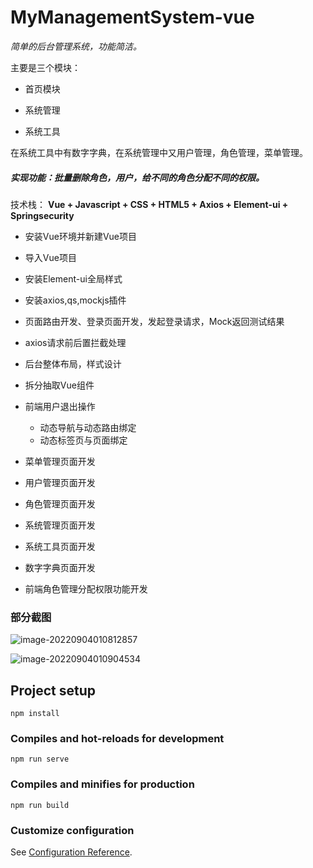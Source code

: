 # MyManagementSystem-vue

*简单的后台管理系统，功能简洁。*

主要是三个模块：

- 首页模块

- 系统管理

- 系统工具

在系统工具中有数字字典，在系统管理中又用户管理，角色管理，菜单管理。

##### 实现功能：批量删除角色，用户，给不同的角色分配不同的权限。

技术栈： **Vue + Javascript + CSS + HTML5 + Axios + Element-ui + Springsecurity**

- 安装Vue环境并新建Vue项目
- 导入Vue项目
- 安装Element-ui全局样式
- 安装axios,qs,mockjs插件
- 页面路由开发、登录页面开发，发起登录请求，Mock返回测试结果
- axios请求前后置拦截处理
- 后台整体布局，样式设计
- 拆分抽取Vue组件
- 前端用户退出操作
  - 动态导航与动态路由绑定
  - 动态标签页与页面绑定

- 菜单管理页面开发
- 用户管理页面开发
- 角色管理页面开发
- 系统管理页面开发
- 系统工具页面开发
- 数字字典页面开发
- 前端角色管理分配权限功能开发

### 部分截图

![image-20220904010812857](C:\Users\Administrator\AppData\Roaming\Typora\typora-user-images\image-20220904010812857.png)



![image-20220904010904534](C:\Users\Administrator\AppData\Roaming\Typora\typora-user-images\image-20220904010904534.png)

## Project setup

```
npm install
```

### Compiles and hot-reloads for development
```
npm run serve
```

### Compiles and minifies for production
```
npm run build
```

### Customize configuration
See [Configuration Reference](https://cli.vuejs.org/config/).
